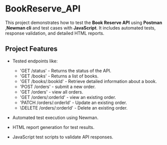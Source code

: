 # BookReserve_API
This project demonstrates how to test the **Book Reserve API** using **Postman** ,**Newman cli** and test cases with **JavaScript**. It includes automated tests, response validation, and detailed HTML reports.

## Project Features
- Tested endpoints like:
  - 'GET /status'  - Returns the status of the API.
  - 'GET /books' - Returns a list of books.
  - 'GET /books/:bookId' - Retrieve detailed information about a book.
  - 'POST /orders' - submit a new order.
  - 'GET /orders' -  view all orders.
  - 'GET /orders/:orderId' - view an existing order. 
  - 'PATCH /orders/:orderId' - Update an existing order.
  - \DELETE /orders/:orderId' - Delete an existing order.
    
- Automated test execution using Newman.
- HTML report generation for test results.
- JavaScript test scripts to validate API responses.



